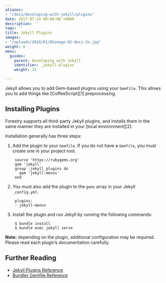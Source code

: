 ```yaml
---
aliases:
- "/docs/developing-with-jekyll/plugins"
date: 2017-07-24 00:00:00 +0000
description: ''
tags: ''
title: Jekyll Plugins
images:
- "/uploads/2018/01/OGimage-01-docs-3x.jpg"
weight: 8
menu:
  guides:
    parent: Developing with Jekyll
    identifier: _jekyll-plugins
    weight: 23

---
```

Jekyll allows you to add Gem-based plugins using your `Gemfile`. This allows you to add things like \[CoffeeScript\]\[1\] preprocessing.

## Installing Plugins

Forestry supports all third-party Jekyll plugins, and installs them in the same manner they are installed in your \[local environment\]\[2\].

Installation generally has three steps:

1. Add the plugin to your `Gemfile`. If you do not have a `Gemfile`, you must create one in your project root.

        source 'https://rubygems.org'
        gem 'jekyll'
        group :jekyll_plugins do
          gem 'jekyll-menus'
        end
2. You must also add the plugin to the `gems` array in your Jekyll `_config.yml`.

        plugins:
        - jekyll-menus
3. Install the plugin and run Jekyll by running the following commands:

        $ bundle install
        $ bundle exec jekyll serve

**Note:** depending on the plugin, additional configuration may be required. Please read each plugin’s documentation carefully.

## Further Reading

* [Jekyll Plugins Reference](https://jekyllrb.com/docs/plugins/)
* [Bundler Gemfile Reference](https://bundler.io/v1.13/gemfile.html)
